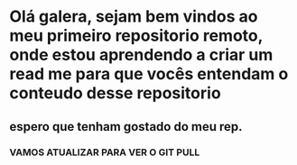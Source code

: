 # Olá galera, sejam bem vindos ao meu primeiro repositorio remoto, onde estou aprendendo a criar um read me para que vocês entendam o conteudo desse repositorio
## espero que tenham gostado do meu rep.


### VAMOS ATUALIZAR PARA VER O GIT PULL
